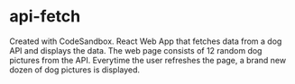 # api-fetch
Created with CodeSandbox. React Web App that fetches data from a dog API and displays the data. The web page consists of 12 random dog pictures from the API. Everytime the user refreshes the page, a brand new dozen of dog pictures is displayed.
